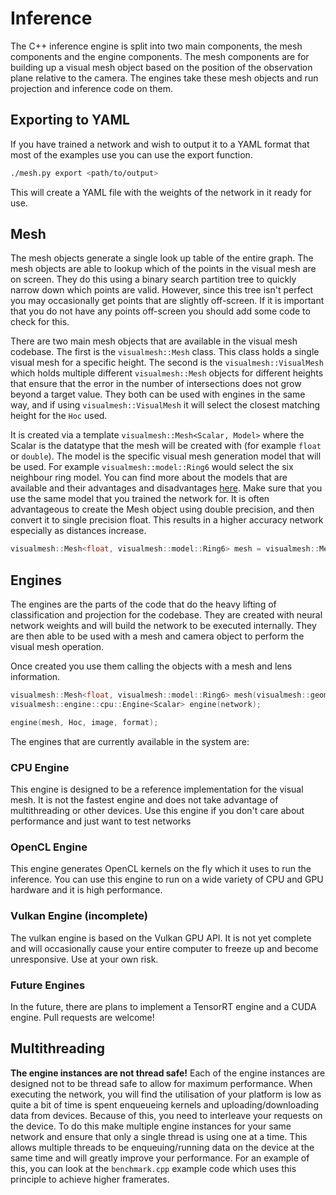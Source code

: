 # Inference
The C++ inference engine is split into two main components, the mesh components and the engine components.
The mesh components are for building up a visual mesh object based on the position of the observation plane relative to the camera.
The engines take these mesh objects and run projection and inference code on them.

## Exporting to YAML
If you have trained a network and wish to output it to a YAML format that most of the examples use you can use the export function.
```sh
./mesh.py export <path/to/output>
```
This will create a YAML file with the weights of the network in it ready for use.

## Mesh
The mesh objects generate a single look up table of the entire graph.
The mesh objects are able to lookup which of the points in the visual mesh are on screen.
They do this using a binary search partition tree to quickly narrow down which points are valid.
However, since this tree isn't perfect you may occasionally get points that are slightly off-screen.
If it is important that you do not have any points off-screen you should add some code to check for this.

There are two main mesh objects that are available in the visual mesh codebase.
The first is the `visualmesh::Mesh` class.
This class holds a single visual mesh for a specific height.
The second is the `visualmesh::VisualMesh` which holds multiple different `visualmesh::Mesh` objects for different heights that ensure that the error in the number of intersections does not grow beyond a target value.
They both can be used with engines in the same way, and if using `visualmesh::VisualMesh` it will select the closest matching height for the `Hoc` used.

It is created via a template `visualmesh::Mesh<Scalar, Model>` where the Scalar is the datatype that the mesh will be created with (for example `float` or `double`).
The model is the specific visual mesh generation model that will be used.
For example `visualmesh::model::Ring6` would select the six neighbour ring model.
You can find more about the models that are available and their advantages and disadvantages [here](flavour/projection.md).
Make sure that you use the same model that you trained the network for.
It is often advantageous to create the Mesh object using double precision, and then convert it to single precision float.
This results in a higher accuracy network especially as distances increase.
```cpp
visualmesh::Mesh<float, visualmesh::model::Ring6> mesh = visualmesh::Mesh<double, visualmesh::model::Ring6>(visualmesh::geometry::Sphere<double>(0.05), 1.0, 5, 20);
```

## Engines
The engines are the parts of the code that do the heavy lifting of classification and projection for the codebase.
They are created with neural network weights and will build the network to be executed internally.
They are then able to be used with a mesh and camera object to perform the visual mesh operation.

Once created you use them calling the objects with a mesh and lens information.
```cpp
visualmesh::Mesh<float, visualmesh::model::Ring6> mesh(visualmesh::geometry::Sphere<double>(0.05), 1.0, 5, 20);
visualmesh::engine::cpu::Engine<Scalar> engine(network);

engine(mesh, Hoc, image, format);
```

The engines that are currently available in the system are:

### CPU Engine
This engine is designed to be a reference implementation for the visual mesh.
It is not the fastest engine and does not take advantage of multithreading or other devices.
Use this engine if you don't care about performance and just want to test networks

### OpenCL Engine
This engine generates OpenCL kernels on the fly which it uses to run the inference.
You can use this engine to run on a wide variety of CPU and GPU hardware and it is high performance.

### Vulkan Engine (incomplete)
The vulkan engine is based on the Vulkan GPU API.
It is not yet complete and will occasionally cause your entire computer to freeze up and become unresponsive.
Use at your own risk.

### Future Engines
In the future, there are plans to implement a TensorRT engine and a CUDA engine.
Pull requests are welcome!

## Multithreading
**The engine instances are not thread safe!**
Each of the engine instances are designed not to be thread safe to allow for maximum performance.
When executing the network, you will find the utilisation of your platform is low as quite a bit of time is spent enqueueing kernels and uploading/downloading data from devices.
Because of this, you need to interleave your requests on the device.
To do this make multiple engine instances for your same network and ensure that only a single thread is using one at a time.
This allows multiple threads to be enqueuing/running data on the device at the same time and will greatly improve your performance.
For an example of this, you can look at the `benchmark.cpp` example code which uses this principle to achieve higher framerates.
